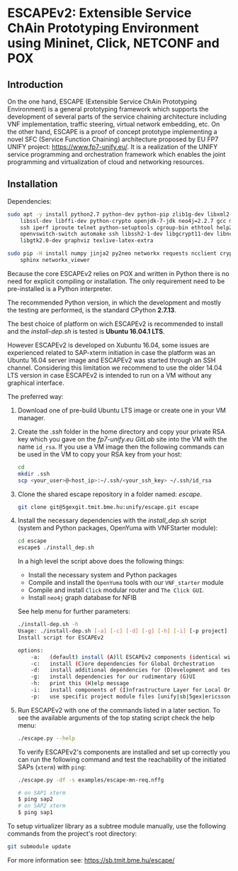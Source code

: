 # ESCAPEv2: Extensible Service ChAin Prototyping Environment using Mininet, Click, NETCONF and POX

## Introduction
On the one hand, ESCAPE (Extensible Service ChAin Prototyping Environment) is a
general prototyping framework which supports the development of several parts of
the service chaining architecture including VNF implementation, traffic steering,
virtual network embedding, etc.  On the other hand, ESCAPE is a proof of concept
prototype implementing a novel SFC (Service Function Chaining) architecture
proposed by EU FP7 UNIFY project: https://www.fp7-unify.eu/.
It is a realization of the UNIFY service programming and orchestration framework
which enables the joint programming and virtualization of cloud and networking
resources.

## Installation
Dependencies:
```bash
sudo apt -y install python2.7 python-dev python-pip zlib1g-dev libxml2-dev libxslt1-dev \
    libssl-dev libffi-dev python-crypto openjdk-7-jdk neo4j=2.2.7 gcc make socat psmisc xterm \
    ssh iperf iproute telnet python-setuptools cgroup-bin ethtool help2man pyflakes pylint pep8 \
    openvswitch-switch automake ssh libssh2-1-dev libgcrypt11-dev libncurses5-dev libglib2.0-dev \
    libgtk2.0-dev graphviz texlive-latex-extra

sudo pip -H install numpy jinja2 py2neo networkx requests ncclient cryptography==1.3.1 tornado \
    sphinx networkx_viewer
```
Because the core ESCAPEv2 relies on POX and written in Python there is no need
for explicit compiling or installation. The only requirement need to be
pre-installed is a Python interpreter.

The recommended Python version, in which the development and mostly the testing
are performed, is the standard CPython **2.7.13**.

The best choice of platform on wich ESCAPEv2 is recommended to install and the
*install-dep.sh* is tested is **Ubuntu 16.04.1 LTS**.

However ESCAPEv2 is developed on Xubuntu 16.04, some issues are experienced
related to SAP-xterm initiation in case the platform was an Ubuntu 16.04 server
image and ESCAPEv2 was started through an SSH channel.
Considering this limitation we recommend to use the older 14.04 LTS version in
case ESCAPEv2 is intended to run on a VM without any graphical interface.

The preferred way:

1. Download one of pre-build Ubuntu LTS image or create one in your VM manager.

2. Create the *.ssh* folder in the home directory and copy your private RSA key
    which you gave on the *fp7-unify.eu GitLab* site into the VM with the name
    `id_rsa`. If you use a VM image then the following commands can be used
    in the VM to copy your RSA key from your host:
    ```bash
    cd
    mkdir .ssh
    scp <your_user>@<host_ip>:~/.ssh/<your_ssh_key> ~/.ssh/id_rsa
    ```
3. Clone the shared escape repository in a folder named: *escape*.
    ```bash
    git clone git@5gexgit.tmit.bme.hu:unify/escape.git escape
    ```

4. Install the necessary dependencies with the *install_dep.sh* script (system
    and Python packages, OpenYuma with VNFStarter module):

    ```bash
    cd escape
    escape$ ./install_dep.sh
    ```
    In a high level the script above does the following things:
    
    * Install the necessary system and Python packages
    * Compile and install the `OpenYuma` tools with our `VNF_starter` module
    * Compile and install `Click` modular router and `The Click GUI`.
    * Install `neo4j` graph database for NFIB
      
    See help menu for further parameters:
    ```bash
    ./install-dep.sh -h
    Usage: ./install-dep.sh [-a] [-c] [-d] [-g] [-h] [-i] [-p project]
    Install script for ESCAPEv2
    
    options:
        -a:   (default) install (A)ll ESCAPEv2 components (identical with -cgi)
        -c:   install (C)ore dependencies for Global Orchestration
        -d:   install additional dependencies for (D)evelopment and test tools
        -g:   install dependencies for our rudimentary (G)UI
        -h:   print this (H)elp message
        -i:   install components of (I)nfrastructure Layer for Local Orchestration
        -p:   use specific project module files [unify|sb|5gex|ericsson] default: sb

    ```

5. Run ESCAPEv2 with one of the commands listed in a later section. To see the
    available arguments of the top stating script check the help menu:
    
    ```bash
    ./escape.py --help
    ```
    
    To verify ESCAPEv2's components are installed and set up correctly you can run
    the following command and test the reachability of the initiated SAPs (``xterm``)
    with `ping`:
    
    ```bash
    ./escape.py -df -s examples/escape-mn-req.nffg
 
    # on SAP1 xterm
    $ ping sap2
    # on SAP2 xterm
    $ ping sap1
    ```

To setup virtualizer library as a subtree module manually, use the following commands from
the project's root directory:

```bash
git submodule update
```

For more information see: https://sb.tmit.bme.hu/escape/
